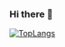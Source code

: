### Hi there 👋

<!--
**Jason23347/jason23347** is a ✨ _special_ ✨ repository because its `README.md` (this file) appears on your GitHub profile.

Here are some ideas to get you started:

- 🔭 I’m currently working on ...
- 🌱 I’m currently learning ...
- 👯 I’m looking to collaborate on ...
- 🤔 I’m looking for help with ...
- 💬 Ask me about ...
- 📫 How to reach me: ...
- 😄 Pronouns: ...
- ⚡ Fun fact: ...
-->

[![TopLangs](https://github-readme-stats.vercel.app/api/top-langs/?username=jason23347&layout=compact)](https://github.com/anuraghazra/github-readme-stats)
